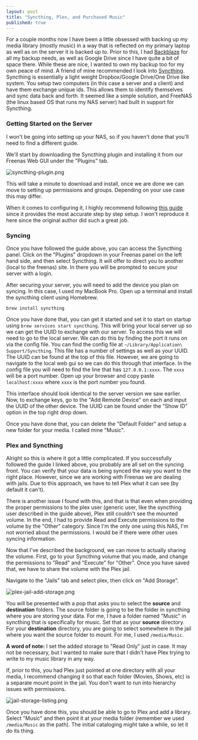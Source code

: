 ```yaml
---
layout: post
title: "Syncthing, Plex, and Purchased Music"
published: true
---
```


For a couple months now I have been a little obsessed with backing up my media library (mostly music) in a way that is reflected on my primary laptop as well as on the server it is backed up to. Prior to this, I had [Backblaze](https://www.backblaze.com/cloud-backup.html) for all my backup needs, as well as Google Drive since I have quite a bit of space there. While these are nice, I wanted to own my backup too for my own peace of mind. A friend of mine recommended I look into [Syncthing](http://syncthing.net). Syncthing is essentially a light weight Dropbox/Google Drive/One Drive like system. You setup two computers (in this case a server and a client) and have them exchange unique ids. This allows them to identify themselves and sync data back and forth. It seemed like a simple solution, and FreeNAS (the linux based OS that runs my NAS server) had built in support for Syncthing.

### Getting Started on the Server
I won't be going into setting up your NAS, so if you haven't done that you'll need to find a different guide.

We'll start by downloading the Syncthing plugin and installing it from our Freenas Web GUI under the "Plugins" tab.

![syncthing-plugin.png]({{site.baseurl}}/images/syncthing-plugin.png)

This will take a minute to download and install, once we are done we can move to setting up permissions and groups. Depending on your use case this may differ.

When it comes to configuring it, I highly recommend following [this guide](https://www.zufallsheld.de/2014/12/14/installing-and-configuring-the-freenas-syncthing-plugin/) since it provides the most accurate step by step setup. I won't reproduce it here since the original author did such a great job.

### Syncing
Once you have followed the guide above, you can access the Syncthing panel. Click on the "Plugins" dropdown in your Freenas panel on the left hand side, and then select Syncthing. It will offer to direct you to another (local to the freenas) site. In there you will be prompted to secure your server with a login.

After securing your server, you will need to add the device you plan on syncing. In this case, I used my MacBook Pro. Open up a terminal and install the syncthing client using Homebrew.

`brew install syncthing`

Once you have done that, you can get it started and set it to start on startup using `brew services start syncthing`. This will bring your local server up so we can get the UUID to exchange with our server. To access this we will need to go to the local server. We can do this by finding the port it runs on via the config file. You can find the config file at `~/Library/Application\ Support/Syncthing`. This file has a number of settings as well as your UUID. The UUID can be found at the top of this file. However, we are going to navigate to the local web gui so we can do this through that interface. In the config file you will need to find the line that has `127.0.0.1:xxxx`. The `xxxx` will be a port number. Open up your browser and copy paste `localhost:xxxx` where `xxxx` is the port number you found.

This interface should look identical to the server version we saw earlier. Now, to exchange keys, go to the "Add Remote Device" on each and input the UUID of the other device. The UUID can be found under the "Show ID" option in the top right drop down.

Once you have done that, you can delete the "Default Folder" and setup a new folder for your media. I called mine "Music".

### Plex and Syncthing
Alright so this is where it got a little complicated. If you successfully followed the guide I linked above, you probably are all set on the syncing front. You can verify that your data is being synced the way you want to the right place. However, since we are working with Freenas we are dealing with jails. Due to this approach, we have to tell Plex what it can see (by default it can't).

There is another issue I found with this, and that is that even when providing the proper permissions to the plex user (generic user, like the syncthing user described in the guide above), Plex still couldn't see the mounted volume. In the end, I had to provide Read and Execute permissions to the volume by the "Other" category. Since I'm the only one using this NAS, I'm not worried about the permissions. I would be if there were other uses syncing information.

Now that I've described the background, we can move to actually sharing the volume. First, go to your Syncthing volume that you made, and change the permissions to "Read" and "Execute" for "Other". Once you have saved that, we have to share the volume with the Plex jail.

Navigate to the "Jails" tab and select plex, then click on "Add Storage".

![plex-jail-add-storage.png]({{site.baseurl}}/images/plex-jail-add-storage.png)

You will be presented with a pop that asks you to select the **source** and **destination** folders. The source folder is going to be the folder in syncthing where you are storing your data. For me, I have a folder named "Music" in syncthing that is specifically for music. Set that as your **source** directory. For your **destination** directory, you are going to select somewhere in the jail where you want the source folder to mount. For me, I used `/media/Music`.

**A word of note:** I set the added storage to "Read Only" just in case. It may not be necessary, but I wanted to make sure that I didn't have Plex trying to write to my music library in any way.

If, prior to this, you had Plex just pointed at one directory with all your media, I recommend changing it so that each folder (Movies, Shows, etc) is a separate mount point in the jail. You don't want to run into hierarchy issues with permissions.

![jail-storage-listing.png]({{site.baseurl}}/images/jail-storage-listing.png)

Once you have done this, you should be able to go to Plex and add a library. Select "Music" and then point it at your media folder (remember we used `/media/Music` as the path). The initial cataloging might take a while, so let it do its thing.
